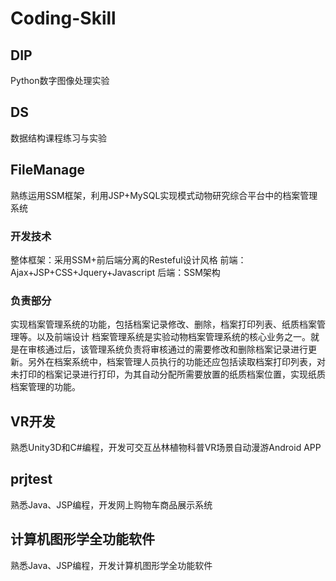 # Coding-Skill
## DIP
Python数字图像处理实验
## DS
数据结构课程练习与实验
## FileManage
熟练运用SSM框架，利用JSP+MySQL实现模式动物研究综合平台中的档案管理系统
### 开发技术
整体框架：采用SSM+前后端分离的Resteful设计风格
前端：Ajax+JSP+CSS+Jquery+Javascript
后端：SSM架构
### 负责部分
实现档案管理系统的功能，包括档案记录修改、删除，档案打印列表、纸质档案管理等。以及前端设计
档案管理系统是实验动物档案管理系统的核心业务之一。就是在审核通过后，该管理系统负责将审核通过的需要修改和删除档案记录进行更新。另外在档案系统中，档案管理人员执行的功能还应包括读取档案打印列表，对未打印的档案记录进行打印，为其自动分配所需要放置的纸质档案位置，实现纸质档案管理的功能。
## VR开发
熟悉Unity3D和C#编程，开发可交互丛林植物科普VR场景自动漫游Android APP
## prjtest
熟悉Java、JSP编程，开发网上购物车商品展示系统
## 计算机图形学全功能软件
熟悉Java、JSP编程，开发计算机图形学全功能软件
